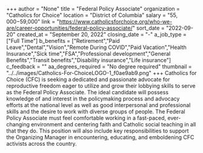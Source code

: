 +++
author = "None"
title = "Federal Policy Associate"
organization = "Catholics for Choice"
location = "District of Columbia"
salary = "$55,000-$59,000"
link = "https://www.catholicsforchoice.org/who-we-are/career-opportunities/federal-policy-associate/"
sort_date = "2022-09-20"
created_at = "September 20, 2022"
closing_date = "-"
a_job_type = ["Full Time"]
b_benefits = ["Retirement","Paid Leave","Dental","Vision","Remote During COVID","Paid Vacation","Health Insurance","Sick time","FSA","Professional development","General Benefits","Transit benefits","Disability insurance","Life insurance"]
c_feedback = ""
aa_degrees_required = "No degree required"
thumbnail = "../../images/Catholics-For-ChoiceLOGO-1_f0ae9ab9.png"
+++
Catholics for Choice (CFC) is seeking a dedicated and passionate advocate for reproductive freedom eager to utilize and grow their lobbying skills to serve as the Federal Policy Associate. The ideal candidate will possess knowledge of and interest in the policymaking process and advocacy efforts at the national level as well as good interpersonal and professional skills and the desire to work with diverse groups of people. The Federal Policy Associate must feel comfortable working in a fast-paced, ever-changing environment and centering faith and Catholic social teaching in all that they do. This position will also include key responsibilities to support the Organizing Manager in encountering, educating, and emboldening CFC activists across the country.